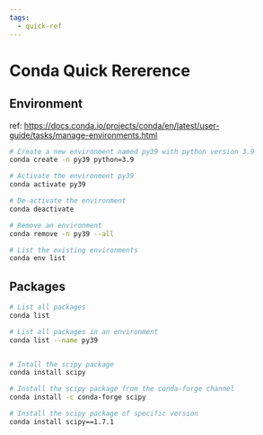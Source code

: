 ```yaml
---
tags:
  - quick-ref
---
```


# Conda Quick Rererence

## Environment

ref: https://docs.conda.io/projects/conda/en/latest/user-guide/tasks/manage-environments.html

```bash
# Create a new environment named py39 with python version 3.9
conda create -n py39 python=3.9

# Activate the environment py39
conda activate py39

# De-activate the environment
conda deactivate

# Remove an environment
conda remove -n py39 --all

# List the existing environments
conda env list
```

## Packages

```bash
# List all packages
conda list

# List all packages in an environment
conda list --name py39


# Intall the scipy package
conda install scipy

# Install the scipy package from the conda-forge channel
conda install -c conda-forge scipy

# Install the scipy package of specific version
conda install scipy==1.7.1
```